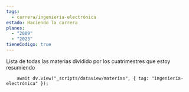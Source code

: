 ```yaml
---
tags:
  - carrera/ingeniería-electrónica
estado: Haciendo la carrera
planes:
  - "2009"
  - "2023"
tieneCodigo: true
---
```

Lista de todas las materias dividido por los cuatrimestres que estoy resumiendo

```dataviewjs
    await dv.view("_scripts/dataview/materias", { tag: "ingeniería-electrónica" });
```
